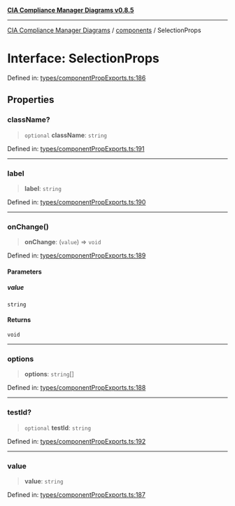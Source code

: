 [**CIA Compliance Manager Diagrams v0.8.5**](../../README.md)

***

[CIA Compliance Manager Diagrams](../../modules.md) / [components](../README.md) / SelectionProps

# Interface: SelectionProps

Defined in: [types/componentPropExports.ts:186](https://github.com/Hack23/cia-compliance-manager/blob/b7c3bc9644fb5b9d82b5b184ba290206da25104b/src/types/componentPropExports.ts#L186)

## Properties

### className?

> `optional` **className**: `string`

Defined in: [types/componentPropExports.ts:191](https://github.com/Hack23/cia-compliance-manager/blob/b7c3bc9644fb5b9d82b5b184ba290206da25104b/src/types/componentPropExports.ts#L191)

***

### label

> **label**: `string`

Defined in: [types/componentPropExports.ts:190](https://github.com/Hack23/cia-compliance-manager/blob/b7c3bc9644fb5b9d82b5b184ba290206da25104b/src/types/componentPropExports.ts#L190)

***

### onChange()

> **onChange**: (`value`) => `void`

Defined in: [types/componentPropExports.ts:189](https://github.com/Hack23/cia-compliance-manager/blob/b7c3bc9644fb5b9d82b5b184ba290206da25104b/src/types/componentPropExports.ts#L189)

#### Parameters

##### value

`string`

#### Returns

`void`

***

### options

> **options**: `string`[]

Defined in: [types/componentPropExports.ts:188](https://github.com/Hack23/cia-compliance-manager/blob/b7c3bc9644fb5b9d82b5b184ba290206da25104b/src/types/componentPropExports.ts#L188)

***

### testId?

> `optional` **testId**: `string`

Defined in: [types/componentPropExports.ts:192](https://github.com/Hack23/cia-compliance-manager/blob/b7c3bc9644fb5b9d82b5b184ba290206da25104b/src/types/componentPropExports.ts#L192)

***

### value

> **value**: `string`

Defined in: [types/componentPropExports.ts:187](https://github.com/Hack23/cia-compliance-manager/blob/b7c3bc9644fb5b9d82b5b184ba290206da25104b/src/types/componentPropExports.ts#L187)
